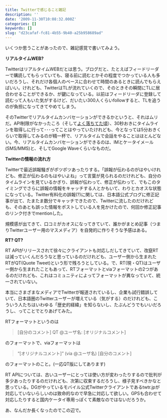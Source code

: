 ```yaml
---
title: Twitterで感じること雑記
description: ''
date: '2009-11-30T10:08:32.000Z'
categories: []
keywords: []
slug: "d23cafaf-fc81-4b55-9b40-a25b958689ad"
---
```

いくつか思うことがあったので、雑記感覚で書いてみよう。

**リアルタイムWEB?**

TwitterはリアルタイムWEBだとは思う。ブログだと、たとえばフィードリーダーで購読してもらっていても、寝る前に読むとかその程度でつかっている人も多いだろうし、それだけ各個人のペースに合わせて時間のあるときに読んでもらえばいい。けれども、TwitterはTLが流れていくので、そのときその瞬間にTLに居合わせることができるか、が鍵になっている。以前はフィードリーダに登録して読むって人もいた気がするけど、だいたい300人くらいfollowすると、TLを追うのが負担になってきてやめてしまう。

そのTwitterでリアルタイムカンバセーションができるかというと、それはムリだ。API制限がなかったころ（そして[よく落ちてた頃](http://friendfeed.com/taktamur/39d70d06/twitter)）、30秒おきにタイムラインを取得しに行って･･･ってことはやっていたけれども、今となっては5分おきくらいで取得してみるのが精一杯で、リアルタイムで会話をやることはほとんどない。今、リアルタイムカンバセーションができるのは、IMとケータイメール(SMS/MMS)と、そしてGoogle Waveくらいなものだ。

**Twitterの情報の流れ方**

Twitterで最近誤報騒ぎがポツポツあったりする。「誤報が伝わるのがはやいけれども、修正が伝わるのもはやいよね」って言葉が見られるのだけれども、自分のタイムラインを見ているかぎり、誤報が伝わって、修正が伝わって、でもこのタイミングでさらに誤報の情報をキャッチする人とかもいて、わりとカオスな状態になっている。Twitter有料化の誤報(?)に関しては、日本語公式ブログに修正記事が出て、たまたま数分でキャッチできたので、Twitterに流したのだけれども、そのあとも誤った情報をポストしている人を見かけたので、何回か修正記事のリンク付きでmentionした。

規模感が出てきて、口コミがカオスになってきていて、誰かがまとめ記事（つまりTwitterユーザー用のマスメディア）を自発的に作りそうな予感はある。

**RT? QT?**

RT APIがリリースされて徐々にクライアントも対応しだしてきていて、改竄RTは減っていくんだろうなと思っているのだけれども、ユーザー側から生まれたRTがQT(Quote Tweet)という形で残ろうとしている。で、RT(現・QT)はユーザー側から生まれたこともあって、RTフォーマットとviaフォーマットの2つがあるのだけれども、これはコミュニティによってフォーマットが異なっていて、統一されていない。

本当にさまざまなメディアでTwitterが報道されているし、企業も試行錯誤していて、日本語圏のTwitterユーザーが増えている（気がする）のだけれども、こういう人たちはいわゆる「歴史的経緯」を知らないし、たぶんどうでもいいだろうし、ってことでとりあげてみた。

RTフォーマットというのは

> \[自分のコメント\] QT @ユーザ名: \[オリジナルコメント\]

のフォーマットで、viaフォーマットは

> “\[オリジナルコメント\]” (via @ユーザ名) \[自分のコメント\]

のフォーマットのこと。(一応QT版にしてあります)

RT APIについては、古いユーザーにとっては使い方が変わったりするので批判が多少あったりするのだけれども、次第に収束するだろうし、様子見すべきかなと思っている。DGがやっているモバイル公式Twitterクライアントであるtwtr.jpが対応していないらしいのは致命的なので早急に対応して欲しい。GPSも合わせて対応したりすると国内ケータイ専用っぽくて素敵なのではないだろうか。

あ、なんだか長くなったのでこの辺で。